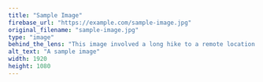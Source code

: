 ```yaml
---
title: "Sample Image"
firebase_url: "https://example.com/sample-image.jpg"
original_filename: "sample-image.jpg"
type: "image"
behind_the_lens: "This image involved a long hike to a remote location. I used a long exposure to capture the movement of the clouds."
alt_text: "A sample image"
width: 1920
height: 1080
---
```

